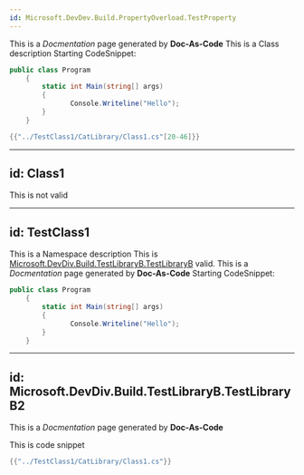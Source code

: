 ```yaml
---
id: Microsoft.DevDev.Build.PropertyOverload.TestProperty
---
```

This is a *Docmentation* page generated by **Doc-As-Code**
This is a Class description
Starting CodeSnippet:
```csharp
public class Program
    {
        static int Main(string[] args)
        {
               Console.Writeline("Hello");
        }
    }
```
```csharp
{{"../TestClass1/CatLibrary/Class1.cs"[20-46]}}
```

---
id: Class1
---
This is not valid

---
id: TestClass1
---
This is a Namespace description
This is [Microsoft.DevDiv.Build.TestLibraryB.TestLibraryB](#)  valid.
This is a *Docmentation* page generated by **Doc-As-Code**
Starting CodeSnippet:
```csharp
public class Program
    {
        static int Main(string[] args)
        {
               Console.Writeline("Hello");
        }
    }
```


---
id: Microsoft.DevDiv.Build.TestLibraryB.TestLibraryB2
---
This is a *Docmentation* page generated by **Doc-As-Code**

This is code snippet

```csharp
{{"../TestClass1/CatLibrary/Class1.cs"}}
```